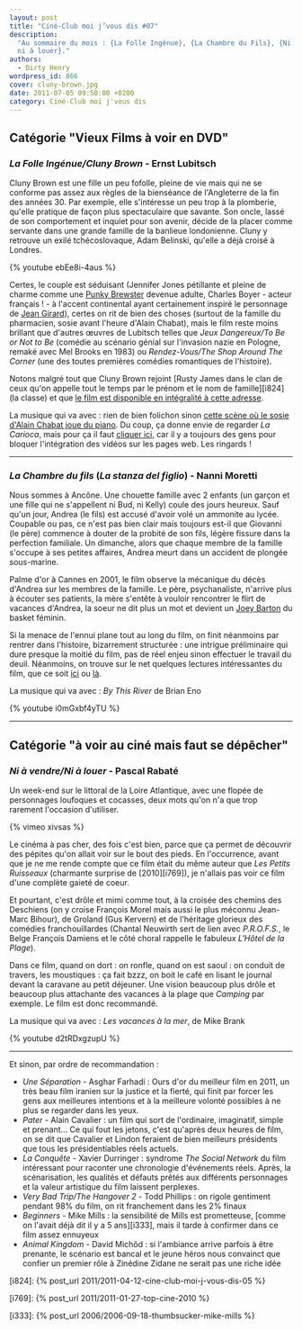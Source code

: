 ```yaml
---
layout: post
title: "Ciné-Club moi j’vous dis #07"
description:
  "Au sommaire du mois : {La Folle Ingénue}, {La Chambre du Fils}, {Ni à vendre,
  ni à louer}."
authors:
  - Dirty Henry
wordpress_id: 866
cover: cluny-brown.jpg
date: 2011-07-05 09:50:00 +0200
category: Ciné-Club moi j'vous dis
---
```


## Catégorie "Vieux Films à voir en DVD"

### _La Folle Ingénue/Cluny Brown_ - Ernst Lubitsch

Cluny Brown est une fille un peu fofolle, pleine de vie mais qui ne se conforme
pas assez aux règles de la bienséance de l'Angleterre de la fin des années 30.
Par exemple, elle s'intéresse un peu trop à la plomberie, qu'elle pratique de
façon plus spectaculaire que savante. Son oncle, lassé de son comportement et
inquiet pour son avenir, décide de la placer comme servante dans une grande
famille de la banlieue londonienne. Cluny y retrouve un exilé tchécoslovaque,
Adam Belinski, qu'elle a déjà croisé à Londres.

{% youtube ebEe8i-4aus %}

Certes, le couple est séduisant (Jennifer Jones pétillante et pleine de charme
comme une
[Punky Brewster](http://www.dailymotion.com/video/x8tgu7_punky-brewster-generique-de-la-seri_creation)
devenue adulte, Charles Boyer - acteur français ! - à l'accent continental ayant
certainement inspiré le personnage de
[Jean Girard](http://www.dailymotion.com/video/x3z07e_talladega-nights-ricky-meets-jean-g_shortfilms)),
certes on rit de bien des choses (surtout de la famille du pharmacien, sosie
avant l'heure d'Alain Chabat), mais le film reste moins brillant que d'autres
œuvres de Lubitsch telles que _Jeux Dangereux/To Be or Not to Be_ (comédie au
scénario génial sur l'invasion nazie en Pologne, remaké avec Mel Brooks en 1983)
ou _Rendez-Vous/The Shop Around The Corner_ (une des toutes premières comédies
romantiques de l'histoire).

Notons malgré tout que Cluny Brown rejoint [Rusty James dans le clan de ceux
qu'on appelle tout le temps par le prénom et le nom de famille][i824] (la
classe) et que
[le film est disponible en intégralité à cette adresse](http://video.google.com/videoplay?docid=-4912689158924394462).

La musique qui va avec : rien de bien folichon sinon
[cette scène où le sosie d'Alain Chabat joue du piano](http://youtu.be/i7NVoM9pv94?t=2m38s).
Du coup, ça donne envie de regarder _La Carioca_, mais pour ça il faut
[cliquer ici](http://www.youtube.com/watch?v=HCdCMo9cd5k), car il y a toujours
des gens pour bloquer l'intégration des vidéos sur les pages web. Les ringards !

---

### _La Chambre du fils_ (_La stanza del figlio_) - Nanni Moretti

Nous sommes à Ancône. Une chouette famille avec 2 enfants (un garçon et une
fille qui ne s'appellent ni Bud, ni Kelly) coule des jours heureux. Sauf qu'un
jour, Andrea (le fils) est accusé d'avoir volé un ammonite au lycée. Coupable ou
pas, ce n'est pas bien clair mais toujours est-il que Giovanni (le père)
commence à douter de la probité de son fils, légère fissure dans la perfection
familiale. Un dimanche, alors que chaque membre de la famille s'occupe à ses
petites affaires, Andrea meurt dans un accident de plongée sous-marine.

Palme d'or à Cannes en 2001, le film observe la mécanique du décès d'Andrea sur
les membres de la famille. Le père, psychanaliste, n'arrive plus à écouter ses
patients, la mère s'entête à vouloir rencontrer le flirt de vacances d'Andrea,
la soeur ne dit plus un mot et devient un
[Joey Barton](http://www.youtube.com/watch?v=_ASkfY-1gjM) du basket féminin.

Si la menace de l'ennui plane tout au long du film, on finit néanmoins par
rentrer dans l'histoire, bizarrement structurée : une intrigue préliminaire qui
dure presque la moitié du film, pas de réel enjeu sinon effectuer le travail du
deuil. Néanmoins, on trouve sur le net quelques lectures intéressantes du film,
que ce soit
[ici](http://www.cineclubdecaen.com/realisat/moretti/chambredufils.htm) ou
[là](http://www.cinetic.be/spip.php?article80).

La musique qui va avec : _By This River_ de Brian Eno

{% youtube i0mGxbf4yTU %}

---

## Catégorie "à voir au ciné mais faut se dépêcher"

### _Ni à vendre/Ni à louer_ - Pascal Rabaté

Un week-end sur le littoral de la Loire Atlantique, avec une flopée de
personnages loufoques et cocasses, deux mots qu'on n'a que trop rarement
l'occasion d'utiliser.

{% vimeo xivsas %}

Le cinéma à pas cher, des fois c'est bien, parce que ça permet de découvrir des
pépites qu'on allait voir sur le bout des pieds. En l'occurrence, avant que je
ne me rende compte que ce film était du même auteur que _Les Petits Ruisseaux_
(charmante surprise de [2010][i769]), je n'allais pas voir ce film d'une
complète gaieté de coeur.

Et pourtant, c'est drôle et mimi comme tout, à la croisée des chemins des
Deschiens (on y croise François Morel mais aussi le plus méconnu Jean-Marc
Bihour), de Groland (Gus Kervern) et de l'héritage glorieux des comédies
franchouillardes (Chantal Neuwirth sert de lien avec _P.R.O.F.S._, le Belge
François Damiens et le côté choral rappelle le fabuleux _L'Hôtel de la Plage_).

Dans ce film, quand on dort : on ronfle, quand on est saoul : on conduit de
travers, les moustiques : ça fait bzzz, on boit le café en lisant le journal
devant la caravane au petit déjeuner. Une vision beaucoup plus drôle et beaucoup
plus attachante des vacances à la plage que _Camping_ par exemple. Le film est
donc recommandé.

La musique qui va avec : _Les vacances à la mer_, de Mike Brank

{% youtube d2tRDxgzupU %}

---

Et sinon, par ordre de recommandation :

- _Une Séparation_ - Asghar Farhadi : Ours d'or du meilleur film en 2011, un
  très beau film iranien sur la justice et la fierté, qui finit par forcer les
  gens aux meilleures intentions et à la meilleure volonté possibles à ne plus
  se regarder dans les yeux.
- _Pater_ - Alain Cavalier : un film qui sort de l'ordinaire, imaginatif, simple
  et prenant… Ce qui fout les jetons, c'est qu'après deux heures de film, on se
  dit que Cavalier et Lindon feraient de bien meilleurs présidents que tous les
  présidentiables réels actuels.
- _La Conquête_ - Xavier Durringer : syndrome _The Social Network_ du film
  intéressant pour raconter une chronologie d'événements réels. Après, la
  scénarisation, les qualités et défauts prêtés aux différents personnages et la
  valeur artistique du film laissent perplexes.
- _Very Bad Trip/The Hangover 2_ - Todd Phillips : on rigole gentiment pendant
  98% du film, on rit franchement dans les 2% finaux
- _Beginners_ - Mike Mills : la sensibilité de Mills est prometteuse, [comme on
  l'avait déjà dit il y a 5 ans][i333], mais il tarde à confirmer dans ce film
  assez ennuyeux
- _Animal Kingdom_ - David Michôd : si l'ambiance arrive parfois à être
  prenante, le scénario est bancal et le jeune héros nous convainct que confier
  un premier rôle à Zinédine Zidane ne serait pas une riche idée

[i824]: {% post_url 2011/2011-04-12-cine-club-moi-j-vous-dis-05 %}

[i769]: {% post_url 2011/2011-01-27-top-cine-2010 %}

[i333]: {% post_url 2006/2006-09-18-thumbsucker-mike-mills %}
